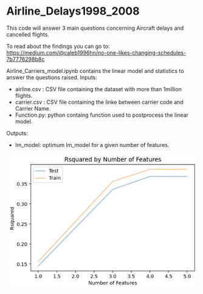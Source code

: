 # Airline_Delays1998_2008
This code will answer 3 main questions concerning Aircraft delays and cancelled flights. 

To read about the findings you can go to:
 https://medium.com/@caleb1996hn/no-one-likes-changing-schedules-7b7776298b8c 
 
 Airline_Carriers_model.ipynb contains the linear model and statistics to answer the questions raised. 
 Inputs:
 - airline.csv : CSV file containing the dataset with more than 1million flights.
 - carrier.csv :  CSV file containing the linke between carrier code and Carrier Name.
 - Function.py: python containg function used to postprocess the linear model. 

Outputs:
- lm_model: optimum lm_model for a given number of features.

![alt text](https://github.com/Calebhn/Airline_delays1998-2008/blob/main/Images/r2_vs_features.png)
